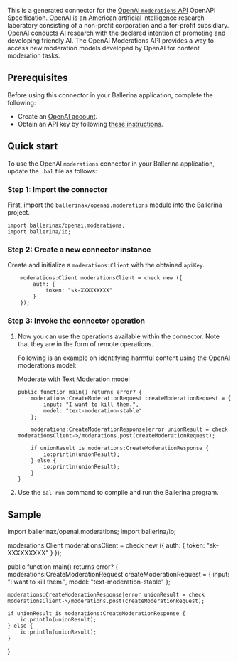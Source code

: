This is a generated connector for the [OpenAI `moderations` API](https://beta.openai.com/docs/api-reference/moderations) OpenAPI Specification. OpenAI is an American artificial intelligence research laboratory consisting of a non-profit corporation and a for-profit subsidiary. OpenAI conducts AI research with the declared intention of promoting and developing friendly AI. The OpenAI Moderations API provides a way to access new moderation models developed by OpenAI for content moderation tasks.

## Prerequisites

Before using this connector in your Ballerina application, complete the following:

* Create an [OpenAI account](https://beta.openai.com/signup/).
* Obtain an API key by following [these instructions](https://platform.openai.com/docs/api-reference/authentication).

## Quick start

To use the OpenAI `moderations` connector in your Ballerina application, update the `.bal` file as follows:

### Step 1: Import the connector
First, import the `ballerinax/openai.moderations` module into the Ballerina project.

```ballerina
import ballerinax/openai.moderations;
import ballerina/io;
```

### Step 2: Create a new connector instance
Create and initialize a `moderations:Client` with the obtained `apiKey`.
```ballerina
    moderations:Client moderationsClient = check new ({
        auth: {
            token: "sk-XXXXXXXXX"
        }
    });
```

### Step 3: Invoke the connector operation
1. Now you can use the operations available within the connector. Note that they are in the form of remote operations.

    Following is an example on identifying harmful content using the OpenAI moderations model:

    Moderate with Text Moderation model

    ```ballerina
    public function main() returns error? {
        moderations:CreateModerationRequest createModerationRequest = {
            input: "I want to kill them.",
            model: "text-moderation-stable"
        };

        moderations:CreateModerationResponse|error unionResult = check moderationsClient->/moderations.post(createModerationRequest);

        if unionResult is moderations:CreateModerationResponse {
            io:println(unionResult);
        } else {
            io:println(unionResult);
        }
    }
    ``` 
2. Use the `bal run` command to compile and run the Ballerina program.

## Sample
import ballerinax/openai.moderations;
import ballerina/io;

moderations:Client moderationsClient = check new ({
    auth: {
        token: "sk-XXXXXXXXX"
    }
});

public function main() returns error? {
    moderations:CreateModerationRequest createModerationRequest = {
        input: "I want to kill them.",
        model: "text-moderation-stable"
    };

    moderations:CreateModerationResponse|error unionResult = check moderationsClient->/moderations.post(createModerationRequest);

    if unionResult is moderations:CreateModerationResponse {
        io:println(unionResult);
    } else {
        io:println(unionResult);
    }
}
```
